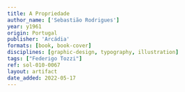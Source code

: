 ```yaml
---
title: A Propriedade
author_name: ['Sebastião Rodrigues']
year: y1961
origin: Portugal
publisher: 'Arcádia'
formats: [book, book-cover]
disciplines: [graphic-design, typography, illustration]
tags: ["Federigo Tozzi"]
ref: sol-010-0067
layout: artifact
date_added: 2022-05-17
---
```

